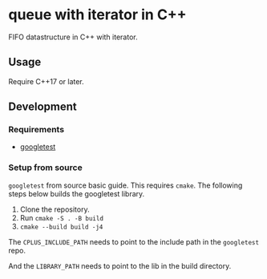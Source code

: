 # queue with iterator in C++

FIFO datastructure in C++ with iterator.

## Usage

Require C++17 or later.

## Development

### Requirements

  - [googletest](https://github.com/google/googletest)

### Setup from source

`googletest` from source basic guide. This requires `cmake`. The following steps
below builds the googletest library.

  1. Clone the repository.
  2. Run `cmake -S . -B build`
  3. `cmake --build build -j4`

The `CPLUS_INCLUDE_PATH` needs to point to the include path in the `googletest` repo.

And the `LIBRARY_PATH` needs to point to the lib in the build directory.

